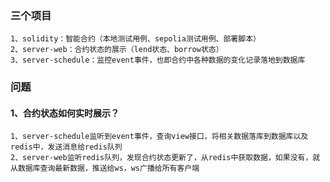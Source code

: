 ### 三个项目
```
1、solidity：智能合约（本地测试用例、sepolia测试用例、部署脚本）
2、server-web：合约状态的展示（lend状态、borrow状态）
3、server-schedule：监控event事件，也即合约中各种数据的变化记录落地到数据库
```

### 问题
#### 1、合约状态如何实时展示？
```
1、server-schedule监听到event事件，查询view接口，将相关数据落库到数据库以及redis中，发送消息给redis队列
2、server-web监听redis队列，发现合约状态更新了，从redis中获取数据，如果没有，就从数据库查询最新数据，推送给ws，ws广播给所有客户端
```
